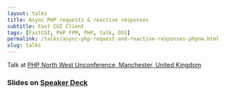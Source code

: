 ```yaml
---
layout: talks
title: Async PHP requests & reactive responses
subtitle: Fast CGI Client
tags: [FastCGI, PHP FPM, PHP, talk, OSS]
permalink: /talks/async-php-request-and-reactive-responses-phpnw.html
slug: talks
---
```

 
Talk at [PHP North West Unconference, Manchester, United Kingdom](http://conference.phpnw.org.uk) 
  
### Slides on [Speaker Deck](https://speakerdeck.com/hollodotme)

<script async class="speakerdeck-embed" data-id="8ef1a7f5a3b847f78c011d708a10b041" data-ratio="1.77777777777778" src="//speakerdeck.com/assets/embed.js"></script>
